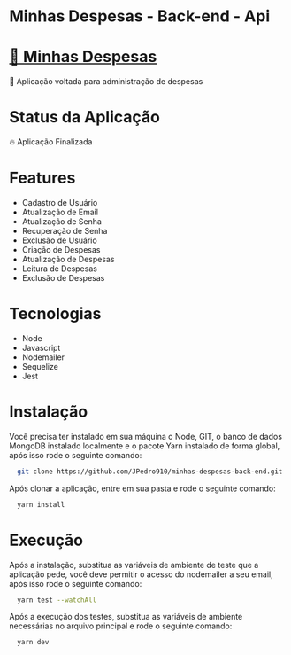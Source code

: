 # Minhas Despesas - Back-end - Api

# <a href="https://minhas-despesas-jp-dev.herokuapp.com">🔗 Minhas Despesas</a>
<p>🚀 Aplicação voltada para administração de despesas</p>

# Status da Aplicação
<p>🔥 Aplicação Finalizada</p>

# Features
- Cadastro de Usuário
- Atualização de Email
- Atualização de Senha
- Recuperação de Senha
- Exclusão de Usuário
- Criação de Despesas
- Atualização de Despesas
- Leitura de Despesas
- Exclusão de Despesas

# Tecnologias
- Node
- Javascript
- Nodemailer
- Sequelize
- Jest

# Instalação

Você precisa ter instalado em sua máquina o Node, GIT, o banco de dados MongoDB instalado localmente e o pacote Yarn instalado de forma global, após isso rode o seguinte comando:
```sh
  git clone https://github.com/JPedro910/minhas-despesas-back-end.git
```
Após clonar a aplicação, entre em sua pasta e rode o seguinte comando:
```sh
  yarn install
```
# Execução

Após a instalação, substitua as variáveis de ambiente de teste que a aplicação pede, você deve permitir o acesso do nodemailer a seu email, após isso rode o seguinte comando:
```sh
  yarn test --watchAll
```
Após a execução dos testes, substitua as variáveis de ambiente necessárias no arquivo principal e rode o seguinte comando:
```sh
  yarn dev
```
